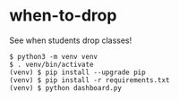 # when-to-drop
See when students drop classes!

```
$ python3 -m venv venv
$ . venv/bin/activate
(venv) $ pip install --upgrade pip
(venv) $ pip install -r requirements.txt
(venv) $ python dashboard.py
```
